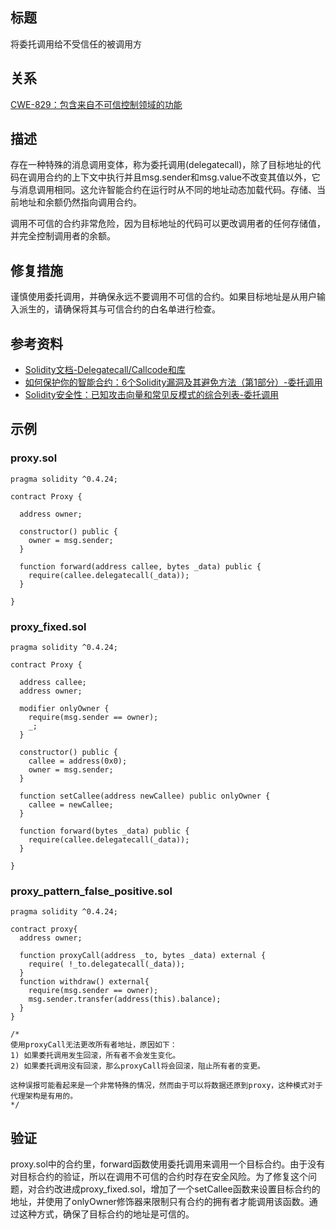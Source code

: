 ## 标题
将委托调用给不受信任的被调用方

## 关系
[CWE-829：包含来自不可信控制领域的功能](https://cwe.mitre.org/data/definitions/829.html)

## 描述
存在一种特殊的消息调用变体，称为委托调用(delegatecall)，除了目标地址的代码在调用合约的上下文中执行并且msg.sender和msg.value不改变其值以外，它与消息调用相同。这允许智能合约在运行时从不同的地址动态加载代码。存储、当前地址和余额仍然指向调用合约。

调用不可信的合约非常危险，因为目标地址的代码可以更改调用者的任何存储值，并完全控制调用者的余额。

## 修复措施
谨慎使用委托调用，并确保永远不要调用不可信的合约。如果目标地址是从用户输入派生的，请确保将其与可信合约的白名单进行检查。

## 参考资料
* [Solidity文档-Delegatecall/Callcode和库](https://solidity.readthedocs.io/en/latest/introduction-to-smart-contracts.html#delegatecall-callcode-and-libraries)
* [如何保护你的智能合约：6个Solidity漏洞及其避免方法（第1部分）-委托调用](https://medium.com/loom-network/how-to-secure-your-smart-contracts-6-solidity-vulnerabilities-and-how-to-avoid-them-part-1-c33048d4d17d)
* [Solidity安全性：已知攻击向量和常见反模式的综合列表-委托调用](https://blog.sigmaprime.io/solidity-security.html#delegatecall)

## 示例

### proxy.sol
```solidity
pragma solidity ^0.4.24;

contract Proxy {

  address owner;

  constructor() public {
    owner = msg.sender;  
  }

  function forward(address callee, bytes _data) public {
    require(callee.delegatecall(_data));
  }

}
```

### proxy_fixed.sol
```solidity
pragma solidity ^0.4.24;

contract Proxy {

  address callee;
  address owner;

  modifier onlyOwner {
    require(msg.sender == owner);
    _;
  }

  constructor() public {
    callee = address(0x0);
    owner = msg.sender;
  }

  function setCallee(address newCallee) public onlyOwner {
    callee = newCallee;
  }

  function forward(bytes _data) public {
    require(callee.delegatecall(_data));
  }

}
```

### proxy_pattern_false_positive.sol
```solidity
pragma solidity ^0.4.24;

contract proxy{
  address owner;

  function proxyCall(address _to, bytes _data) external {
    require( !_to.delegatecall(_data));
  }
  function withdraw() external{
    require(msg.sender == owner);
    msg.sender.transfer(address(this).balance);
  }
} 

/*
使用proxyCall无法更改所有者地址，原因如下：
1) 如果委托调用发生回滚，所有者不会发生变化。
2) 如果委托调用没有回滚，那么proxyCall将会回滚，阻止所有者的变更。

这种误报可能看起来是一个非常特殊的情况，然而由于可以将数据还原到proxy，这种模式对于代理架构是有用的。
*/
```

## 验证
proxy.sol中的合约里，forward函数使用委托调用来调用一个目标合约。由于没有对目标合约的验证，所以在调用不可信的合约时存在安全风险。为了修复这个问题，对合约改进成proxy_fixed.sol，增加了一个setCallee函数来设置目标合约的地址，并使用了onlyOwner修饰器来限制只有合约的拥有者才能调用该函数。通过这种方式，确保了目标合约的地址是可信的。